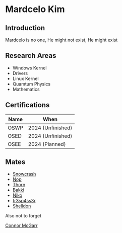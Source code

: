 # Mardcelo Kim

## Introduction

Mardcelo is no one, He might not exist, He might exist 

## Research Areas 

- Windows Kernel 
- Drivers 
- Linux Kernel
- Quamtum Physics 
- Mathematics  

## Certifications

| Name | When | 
| -------- | -------- | 
| OSWP | 2024 (Unfinished) | 
| OSED | 2024 (Unfinished) | 
| OSEE | 2024 (Planned) | 

## Mates 

- [Snowcrash](https://github.com/snowcra5h) 
- [Nop](https://github.com/nop-tech) 
- [Thorn](https://github.com/GuildedThorn)
- [Bakki](https://github.com/shubakki)
- [Niko](https://github.com/Exploitables/)
- [tr3sp4ss3r](https://github.com/tr3sp4ss3rexe)
- [Shelldon](https://github.com/Sh3lldon)

Also not to forget 

[Connor McGarr](https://github.com/connormcgarr)
